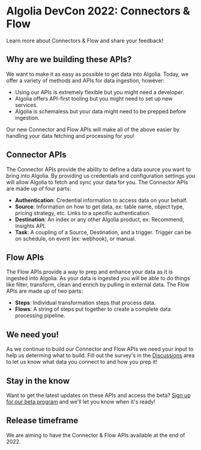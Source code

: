 # Algolia DevCon 2022: Connectors & Flow
Learn more about Connectors & Flow and share your feedback!

## Why are we building these APIs?
We want to make it as easy as possible to get data into Algolia. Today, we offer a variety of methods and APIs for data ingestion, however:
- Using our APIs is extremely flexible but you might need a developer.
- Algolia offers API-first tooling but you might need to set up new services.
- Algolia is schemaless but your data might need to be prepped before ingestion.

Our new Connector and Flow APIs will make all of the above easier by handling your data fetching and processing for you!

## Connector APIs
The Connector APIs provide the ability to define a data source you want to bring into Algolia. By providing us credentials and configuration settings you will allow Algolia to fetch and sync your data for you. The Connector APIs are made up of four parts:
- **Authentication**: Credential information to access data on your behalf.
- **Source**: Information on how to get data, ex: table name, object type, pricing strategy, etc. Links to a specific authentication.
- **Destination**: An index or any other Algolia product, ex: Recommend, Insights API.
- **Task**: A coupling of a Source, Destination, and a trigger. Trigger can be on schedule, on event (ex: webhook), or manual.

## Flow APIs
The Flow APIs provide a way to prep and enhance your data as it is ingested into Algolia. As your data is ingested you will be able to do things like filter, transform, clean and enrich by pulling in external data. The Flow APIs are made up of two parts:
- **Steps**: Individual transformation steps that process data.
- **Flows**: A string of steps put together to create a complete data processing pipeline.

## We need you!
As we continue to build our Connector and Flow APIs we need your input to help us determing what to build. Fill out the survey's in the [Discussions](https://github.com/algolia/devcon-connectors-flow/discussions) area to let us know what data you connect to and how you prep it!

## Stay in the know
Want to get the latest updates on these APIs and access the beta? [Sign up for our beta program](https://forms.gle/Ei3AUDgpbu8QaHtFA) and we'll let you know when it's ready!

## Release timeframe
We are aiming to have the Connector & Flow APIs available at the end of 2022.
